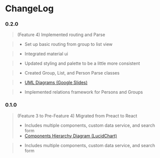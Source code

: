 # ChangeLog

### 0.2.0

> (Feature 4) Implemented routing and Parse

> - Set up basic routing from group to list view

> - Integrated material ui

> - Updated styling and palette to be a little more consistent

> - Created Group, List, and Person Parse classes

> - [UML Diagrams (Google Slides)](https://docs.google.com/presentation/d/1hqoLUkQqo7VtmUwr59hd4qNV3zNioZZG9MfKgY40slo/edit?usp=sharing)

> - Implemented relations framework for Persons and Groups

### 0.1.0
> (Feature 3 to Pre-Feature 4) Migrated from Preact to React
> - Includes multiple components, custom data service, and search form
> - [Components Hierarchy Diagram (LucidChart)](https://lucid.app/lucidchart/566b887f-e81d-4af0-bcdb-7a6636a640f6/edit?invitationId=inv_950776cc-b067-4b60-af8f-fa439e22799f)

> - Includes multiple components, custom data service, and search form
